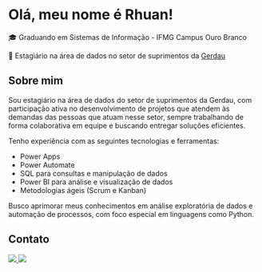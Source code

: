# Olá, meu nome é Rhuan!

🎓 Graduando em Sistemas de Informação - IFMG Campus Ouro Branco <br>

💼 Estagiário na área de dados no setor de suprimentos da [Gerdau](https://www.gerdau.com/)

## Sobre mim

Sou estagiário na área de dados do setor de suprimentos da Gerdau, com participação ativa no desenvolvimento de projetos que atendem às demandas das pessoas que atuam nesse setor, sempre trabalhando de forma colaborativa em equipe e buscando entregar soluções eficientes.

Tenho experiência com as seguintes tecnologias e ferramentas:

- Power Apps  
- Power Automate  
- SQL para consultas e manipulação de dados  
- Power BI para análise e visualização de dados  
- Metodologias ágeis (Scrum e Kanban)  

Busco aprimorar meus conhecimentos em análise exploratória de dados e automação de processos, com foco especial em linguagens como Python.

## Contato

<div>
  <a href="https://instagram.com/rhuan_az" target="_blank">
    <img src="https://img.shields.io/badge/-Instagram-%23E4405F?style=for-the-badge&logo=instagram&logoColor=white">
  </a>
  <a href="https://www.linkedin.com/in/rhuanazevedo/" target="_blank">
    <img src="https://img.shields.io/badge/-LinkedIn-%230077B5?style=for-the-badge&logo=linkedin&logoColor=white">
  </a>
</div>
